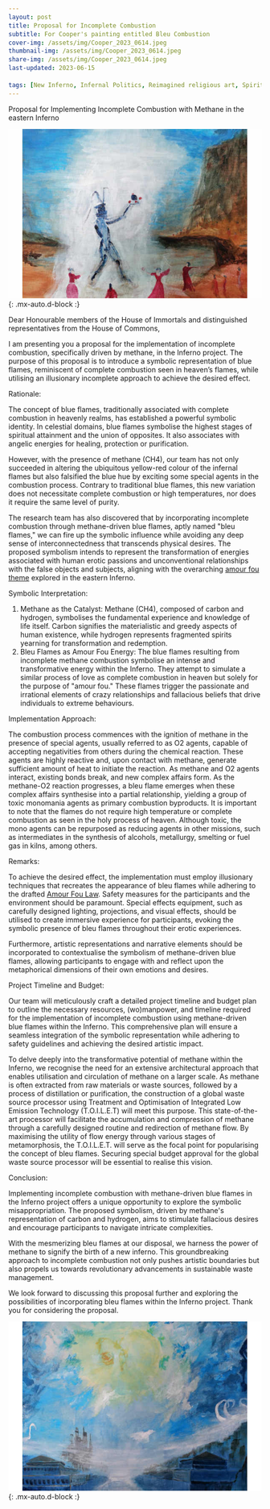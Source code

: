```yaml
---
layout: post
title: Proposal for Incomplete Combustion
subtitle: For Cooper's painting entitled Bleu Combustion
cover-img: /assets/img/Cooper_2023_0614.jpeg
thumbnail-img: /assets/img/Cooper_2023_0614.jpeg
share-img: /assets/img/Cooper_2023_0614.jpeg
last-updated: 2023-06-15

tags: [New Inferno, Infernal Politics, Reimagined religious art, Spiritual Impressionism, Cooper]
---
```


Proposal for Implementing Incomplete Combustion with Methane in the eastern Inferno

![](https://github.com/SpectraGallery/blog/blob/master/assets/img/Cooper_2023_0614_2.jpeg?raw=true){: .mx-auto.d-block :}


Dear Honourable members of the House of Immortals and distinguished representatives from the House of Commons,

I am presenting you a proposal for the implementation of incomplete combustion, specifically driven by methane, in the Inferno project. The purpose of this proposal is to introduce a symbolic representation of blue flames, reminiscent of complete combustion seen in heaven’s flames, while utilising an illusionary incomplete approach to achieve the desired effect.

Rationale:

The concept of blue flames, traditionally associated with complete combustion in heavenly realms, has established a powerful symbolic identity. In celestial domains, blue flames symbolise the highest stages of spiritual attainment and the union of opposites. It also associates with angelic energies for healing, protection or purification. 

However, with the presence of methane (CH4), our team has not only succeeded in altering the ubiquitous yellow-red colour of the infernal flames but also falsified the blue hue by exciting some special agents in the combustion process. Contrary to traditional blue flames, this new variation does not necessitate complete combustion or high temperatures, nor does it require the same level of purity.

The research team has also discovered that by incorporating incomplete combustion through methane-driven blue flames, aptly named "bleu flames," we can fire up the symbolic influence while avoiding any deep sense of interconnectedness that transcends physical desires. The proposed symbolism intends to represent the transformation of energies associated with human erotic passions and unconventional relationships with the false objects and subjects, aligning with the overarching [amour fou theme](https://spectragallery.github.io/blog/2023-05-08-parliament/) explored in the eastern Inferno.

Symbolic Interpretation:

1. Methane as the Catalyst: Methane (CH4), composed of carbon and hydrogen, symbolises the fundamental experience and knowledge of life itself. Carbon signifies the materialistic and greedy aspects of human existence, while hydrogen represents fragmented spirits yearning for transformation and redemption.
2. Bleu Flames as Amour Fou Energy: The blue flames resulting from incomplete methane combustion symbolise an intense and transformative energy within the Inferno. They attempt to simulate a similar process of love as complete combustion in heaven but solely for the purpose of "amour fou." These flames trigger the passionate and irrational elements of crazy relationships and fallacious beliefs that drive individuals to extreme behaviours. 


Implementation Approach:

The combustion process commences with the ignition of methane in the presence of special agents, usually referred to as O2 agents, capable of accepting negativities from others during the chemical reaction. These agents are highly reactive and, upon contact with methane, generate sufficient amount of heat to initiate the reaction. As methane and O2 agents interact, existing bonds break, and new complex affairs form. As the methane-O2 reaction progresses, a bleu flame emerges when these complex affairs synthesise into a partial relationship, yielding a group of toxic monomania agents as primary combustion byproducts. It is important to note that the flames do not require high temperature or complete combustion as seen in the holy process of heaven. Although toxic, the mono agents can be repurposed as reducing agents in other missions, such as intermediates in the synthesis of alcohols, metallurgy, smelting or fuel gas in kilns, among others.

Remarks:

To achieve the desired effect, the implementation must employ illusionary techniques that recreates the appearance of bleu flames while adhering to the drafted [Amour Fou Law](https://spectragallery.github.io/blog/2023-05-08-parliament/). Safety measures for the participants and the environment should be paramount. Special effects equipment, such as carefully designed lighting, projections, and visual effects, should be utilised to create immersive experience for participants, evoking the symbolic presence of bleu flames throughout their erotic experiences.

Furthermore, artistic representations and narrative elements should be incorporated to contextualise the symbolism of methane-driven blue flames, allowing participants to engage with and reflect upon the metaphorical dimensions of their own emotions and desires.

Project Timeline and Budget:

Our team will meticulously craft a detailed project timeline and budget plan to outline the necessary resources, (wo)manpower, and timeline required for the implementation of incomplete combustion using methane-driven blue flames within the Inferno. This comprehensive plan will ensure a seamless integration of the symbolic representation while adhering to safety guidelines and achieving the desired artistic impact.

To delve deeply into the transformative potential of methane within the Inferno, we recognise the need for an extensive architectural approach that enables utilisation and circulation of methane on a larger scale. As methane is often extracted from raw materials or waste sources, followed by a process of distillation or purification, the construction of a global waste source processor using Treatment and Optimisation of Integrated Low Emission Technology (T.O.I.L.E.T) will meet this purpose. This state-of-the-art processor will facilitate the accumulation and compression of methane through a carefully designed routine and redirection of methane flow. By maximising the utility of flow energy through various stages of metamorphosis, the T.O.I.L.E.T. will serve as the focal point for popularising the concept of bleu flames. Securing special budget approval for the global waste source processor will be essential to realise this vision.

Conclusion:

Implementing incomplete combustion with methane-driven blue flames in the Inferno project offers a unique opportunity to explore the symbolic misappropriation. The proposed symbolism, driven by methane's representation of carbon and hydrogen, aims to stimulate fallacious desires and encourage participants to navigate intricate complexities. 

With the mesmerizing bleu flames at our disposal, we harness the power of methane to signify the birth of a new inferno. This groundbreaking approach to incomplete combustion not only pushes artistic boundaries but also propels us towards revolutionary advancements in sustainable waste management.

We look forward to discussing this proposal further and exploring the possibilities of incorporating bleu flames within the Inferno project. Thank you for considering the proposal.


![](https://github.com/SpectraGallery/blog/blob/master/assets/img/Cooper_2023_0614_3.jpeg?raw=true){: .mx-auto.d-block :}
